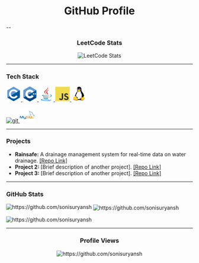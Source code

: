 <h1 align="center">GitHub Profile</h1>

--

<h3 align="center">LeetCode Stats</h3>
<p align="center">
  <img src="https://leetcard.jacoblin.cool/sonisuryansh?theme=dark&font=baloo&ext=contest" alt="LeetCode Stats" />
</p>

---

<h3 align="left">Tech Stack</h3>
<p align="left"> 
<a href="https://www.cprogramming.com/" target="_blank"> <img src="https://raw.githubusercontent.com/devicons/devicon/master/icons/c/c-original.svg" alt="c" width="40" height="40"/> </a> 
<a href="https://www.w3schools.com/cpp/" target="_blank"> <img src="https://raw.githubusercontent.com/devicons/devicon/master/icons/cplusplus/cplusplus-original.svg" alt="cplusplus" width="40" height="40"/> </a> 
<a href="https://www.java.com" target="_blank"> <img src="https://raw.githubusercontent.com/devicons/devicon/master/icons/java/java-original.svg" alt="java" width="40" height="40"/> </a> 
<a href="https://developer.mozilla.org/en-US/docs/Web/JavaScript" target="_blank"> <img src="https://raw.githubusercontent.com/devicons/devicon/master/icons/javascript/javascript-original.svg" alt="javascript" width="40" height="40"/> </a> 
<a href="https://www.linux.org/" target="_blank"> <img src="https://raw.githubusercontent.com/devicons/devicon/master/icons/linux/linux-original.svg" alt="linux" width="40" height="40"/> </a> 

<a href="https://git-scm.com/" target="_blank"> <img src="https://www.vectorlogo.zone/logos/git-scm/git-scm-icon.svg" alt="git" width="40" height="40"/> </a> 
<a href="https://www.mysql.com/" target="_blank"> <img src="https://raw.githubusercontent.com/devicons/devicon/master/icons/mysql/mysql-original-wordmark.svg" alt="mysql" width="40" height="40"/> </a>  
</p>

---

<h3 align="left">Projects</h3>
<ul>
  <li><strong>Rainsafe:</strong> A drainage management system for real-time data on water drainage. <a href="https://github.com/your-github-username/rainsafe" target="_blank">[Repo Link]</a></li>
  <li><strong>Project 2:</strong> [Brief description of another project]. <a href="https://github.com/your-github-username/project-2" target="_blank">[Repo Link]</a></li>
  <li><strong>Project 3:</strong> [Brief description of another project]. <a href="https://github.com/your-github-username/project-3" target="_blank">[Repo Link]</a></li>
</ul>

---

<h3 align="left">GitHub Stats</h3>
<p><img align="left" src="https://github-readme-stats.vercel.app/api/top-langs?username=sonisuryansh&show_icons=true&locale=en&layout=compact" alt="https://github.com/sonisuryansh" /></p>

<p>&nbsp;<img align="center" src="https://github-readme-stats.vercel.app/api?username=sonisuryansh&show_icons=true&locale=en" alt="https://github.com/sonisuryansh" /></p>

<p><img align="center" src="https://github-readme-streak-stats.herokuapp.com/?user=sonisuryansh&" alt="https://github.com/sonisuryansh" /></p>

---

<h3 align="center">Profile Views</h3>
<p align="center"> <img src="https://komarev.com/ghpvc/?username=sonisuryansh&label=Profile%20views&color=0e75b6&style=flat" alt="https://github.com/sonisuryansh" /> </p>
